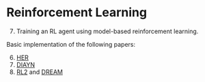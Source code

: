 # Reinforcement Learning

7. Training an RL agent using model-based reinforcement learning.

Basic implementation of the following papers:

6. [HER](https://arxiv.org/abs/1707.01495)
8. [DIAYN](https://arxiv.org/abs/1802.06070)
9. [RL2](https://arxiv.org/abs/1611.02779) and [DREAM](https://arxiv.org/abs/2008.02790)
